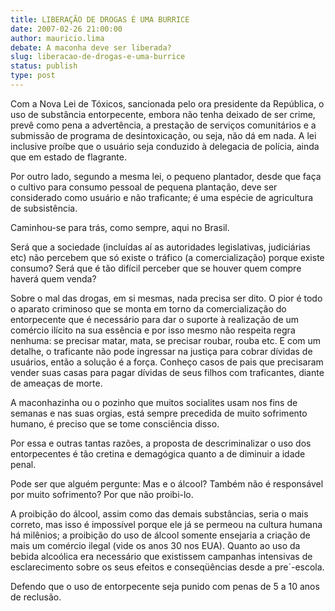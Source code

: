 ```yaml
---
title: LIBERAÇÃO DE DROGAS É UMA BURRICE
date: 2007-02-26 21:00:00
author: mauricio.lima
debate: A maconha deve ser liberada?
slug: liberacao-de-drogas-e-uma-burrice
status: publish 
type: post
---
```


Com a Nova Lei de Tóxicos, sancionada pelo ora presidente da República, o uso de substância entorpecente, embora não tenha deixado de ser crime, prevê como pena a advertência, a prestação de serviços comunitários e a submissão de programa de desintoxicação, ou seja, não dá em nada. A lei inclusive proíbe que o usuário seja conduzido à delegacia de polícia, ainda que em estado de flagrante.  

  

  

Por outro lado, segundo a mesma lei, o pequeno plantador, desde que faça o cultivo para consumo pessoal de pequena plantação, deve ser considerado como usuário e não traficante; é uma espécie de agricultura de subsistência.  

  

  

Caminhou-se para trás, como sempre, aqui no Brasil.  

  

  

Será que a sociedade (incluídas aí as autoridades legislativas, judiciárias etc) não percebem que só existe o tráfico (a comercialização) porque existe consumo? Será que é tão difícil perceber que se houver quem compre haverá quem venda?  

  

  

Sobre o mal das drogas, em si mesmas, nada precisa ser dito. O pior é todo o aparato criminoso que se monta em torno da comercialização do entorpecente que é necessário para dar o suporte à realização de um comércio ilícito na sua essência e por isso mesmo não respeita regra nenhuma: se precisar matar, mata, se precisar roubar, rouba etc. E com um detalhe, o traficante não pode ingressar na justiça para cobrar dívidas de usuários, então a solução é a força. Conheço casos de pais que precisaram vender suas casas para pagar dívidas de seus filhos com traficantes, diante de ameaças de morte.  

  

  

A maconhazinha ou o pozinho que muitos socialites usam nos fins de semanas e nas suas orgias, está sempre precedida de muito sofrimento humano, é preciso que se tome consciência disso.   

Por essa e outras tantas razões, a proposta de descriminalizar o uso dos entorpecentes é tão cretina e demagógica quanto a de diminuir a idade penal.  

Pode ser que alguém pergunte: Mas e o álcool? Também não é responsável por muito sofrimento? Por que não proibi-lo.   

A proibição do álcool, assim como das demais substâncias, seria o mais correto, mas isso é impossível porque ele já se permeou na cultura humana há milênios; a proibição do uso de álcool somente ensejaria a criação de mais um comércio ilegal (vide os anos 30 nos EUA). Quanto ao uso da bebida alcoólica era necessário que existissem campanhas intensivas de esclarecimento sobre os seus efeitos e conseqüências desde a pre´-escola.  

  

  

Defendo que o uso de entorpecente seja punido com penas de 5 a 10 anos de reclusão.
